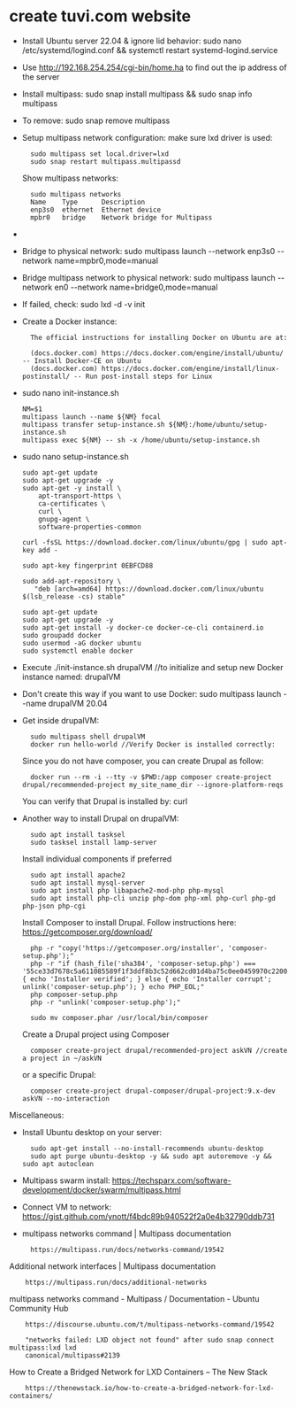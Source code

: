 # create tuvi.com website 
- Install Ubuntu server 22.04 & ignore lid behavior:  sudo nano /etc/systemd/logind.conf && systemctl restart systemd-logind.service
- Use http://192.168.254.254/cgi-bin/home.ha to find out the ip address of the server
- Install multipass:  sudo snap install multipass && sudo snap info multipass
-   To remove:  sudo snap remove multipass
- Setup multipass network configuration:  make sure lxd driver is used: 
        
        sudo multipass set local.driver=lxd        
        sudo snap restart multipass.multipassd
        
  Show multipass networks:  
        
        sudo multipass networks
        Name    Type      Description
        enp3s0  ethernet  Ethernet device
        mpbr0   bridge    Network bridge for Multipass
- 
- Bridge to physical network:  sudo multipass launch --network enp3s0 --network name=mpbr0,mode=manual
- Bridge multipass network to physical network:  sudo multipass launch --network en0 --network name=bridge0,mode=manual
- If failed, check:  sudo lxd -d -v init
- Create a Docker instance:

        The official instructions for installing Docker on Ubuntu are at:

        (docs.docker.com) https://docs.docker.com/engine/install/ubuntu/ -- Install Docker-CE on Ubuntu
        (docs.docker.com) https://docs.docker.com/engine/install/linux-postinstall/ -- Run post-install steps for Linux

-   sudo nano init-instance.sh
        
        NM=$1
        multipass launch --name ${NM} focal
        multipass transfer setup-instance.sh ${NM}:/home/ubuntu/setup-instance.sh
        multipass exec ${NM} -- sh -x /home/ubuntu/setup-instance.sh

-   sudo nano setup-instance.sh
        
        sudo apt-get update
        sudo apt-get upgrade -y
        sudo apt-get -y install \
            apt-transport-https \
            ca-certificates \
            curl \
            gnupg-agent \
            software-properties-common

        curl -fsSL https://download.docker.com/linux/ubuntu/gpg | sudo apt-key add -

        sudo apt-key fingerprint 0EBFCD88

        sudo add-apt-repository \
           "deb [arch=amd64] https://download.docker.com/linux/ubuntu $(lsb_release -cs) stable"

        sudo apt-get update
        sudo apt-get upgrade -y
        sudo apt-get install -y docker-ce docker-ce-cli containerd.io
        sudo groupadd docker
        sudo usermod -aG docker ubuntu
        sudo systemctl enable docker
        
- Execute ./init-instance.sh drupalVM //to initialize and setup new Docker instance named: drupalVM
- Don't create this way if you want to use Docker:  sudo multipass launch --name drupalVM 20.04
- Get inside drupalVM:  
        
        sudo multipass shell drupalVM
        docker run hello-world //Verify Docker is installed correctly:  
  
  Since you do not have composer, you can create Drupal as follow:
  
        docker run --rm -i --tty -v $PWD:/app composer create-project drupal/recommended-project my_site_name_dir --ignore-platform-reqs

  You can verify that Drupal is installed by: curl 

- Another way to install Drupal on drupalVM:  
        
        sudo apt install tasksel
        sudo tasksel install lamp-server
        
  Install individual components if preferred

        sudo apt install apache2
        sudo apt install mysql-server
        sudo apt install php libapache2-mod-php php-mysql
        sudo apt install php-cli unzip php-dom php-xml php-curl php-gd php-json php-cgi

  Install Composer to install Drupal.  Follow instructions here: https://getcomposer.org/download/
    
        php -r "copy('https://getcomposer.org/installer', 'composer-setup.php');"
        php -r "if (hash_file('sha384', 'composer-setup.php') === '55ce33d7678c5a611085589f1f3ddf8b3c52d662cd01d4ba75c0ee0459970c2200a51f492d557530c71c15d8dba01eae') { echo 'Installer verified'; } else { echo 'Installer corrupt'; unlink('composer-setup.php'); } echo PHP_EOL;"
        php composer-setup.php
        php -r "unlink('composer-setup.php');"
        
        sudo mv composer.phar /usr/local/bin/composer

  Create a Drupal project using Composer
  
        composer create-project drupal/recommended-project askVN //create a project in ~/askVN
  
  or a specific Drupal:  
        
        composer create-project drupal-composer/drupal-project:9.x-dev askVN --no-interaction

Miscellaneous:
- Install Ubuntu desktop on your server:  
        
        sudo apt-get install --no-install-recommends ubuntu-desktop
        sudo apt purge ubuntu-desktop -y && sudo apt autoremove -y && sudo apt autoclean

- Multipass swarm install: https://techsparx.com/software-development/docker/swarm/multipass.html
- Connect VM to network:  https://gist.github.com/ynott/f4bdc89b940522f2a0e4b32790ddb731
- multipass networks command | Multipass documentation

        https://multipass.run/docs/networks-command/19542

Additional network interfaces | Multipass documentation

        https://multipass.run/docs/additional-networks

multipass networks command - Multipass / Documentation - Ubuntu Community Hub

        https://discourse.ubuntu.com/t/multipass-networks-command/19542

        "networks failed: LXD object not found" after sudo snap connect multipass:lxd lxd 
        canonical/multipass#2139

How to Create a Bridged Network for LXD Containers – The New Stack

        https://thenewstack.io/how-to-create-a-bridged-network-for-lxd-containers/
